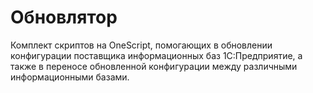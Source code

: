 # Обновлятор

Комплект скриптов на OneScript, помогающих в обновлении конфигурации поставщика информационных баз 1С:Предприятие, а также в переносе обновленной конфигурации между различными информационными базами.
